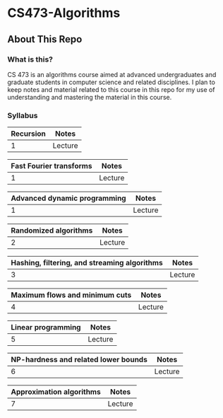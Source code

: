# CS473-Algorithms

## About This Repo

### What is this?
CS 473 is an algorithms course aimed at advanced undergraduates and graduate students in computer science and related disciplines. I plan to keep 
notes and material related to this course in this repo for my use of understanding and mastering the material in this course.

### Syllabus

| Recursion | Notes|
| ---- | ---- | 
| 1 | Lecture | 

| Fast Fourier transforms | Notes|
| ---- | ---- | 
| 1 | Lecture | 

| Advanced dynamic programming | Notes|
| ---- | ---- | 
| 1 | Lecture | 

| Randomized algorithms |  Notes|
| ---- | ---- | 
| 2 | Lecture |

| Hashing, filtering, and streaming algorithms |  Notes | 
| ---- | ---- | 
| 3 | Lecture | 

| Maximum flows and minimum cuts |  Notes | 
| ---- | ---- |
| 4 | Lecture |

| Linear programming |  Notes|
| ---- | ---- |  
| 5 | Lecture |

 NP-hardness and related lower bounds |  Notes|
| ---- | ---- | 
| 6 | Lecture |

 Approximation algorithms |  Notes|
| ---- | ---- | 
| 7 | Lecture |
